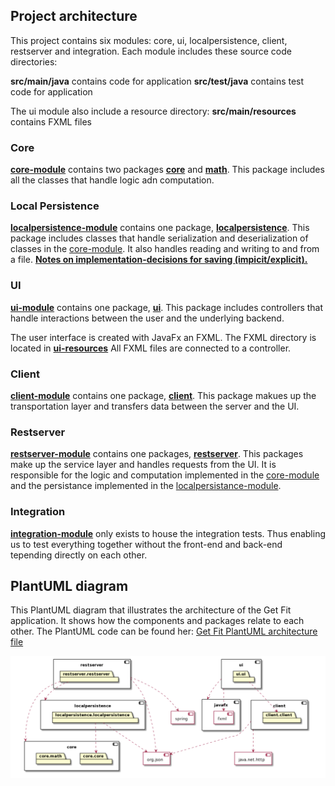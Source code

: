 ## Project architecture

This project contains six modules: core, ui, localpersistence, client, restserver and integration. Each module includes these source code directories:

**src/main/java** contains code for application
**src/test/java** contains test code for application

The ui module also include a resource directory:
**src/main/resources** contains FXML files

### Core

**[core-module](/get-fit/core)** contains two packages **[core](/get-fit/core/src/main/java/core)** and **[math](/get-fit/core/src/main/java/math)**. This package includes all the classes that handle logic adn computation.

### Local Persistence
**[localpersistence-module](/get-fit/localpersistence)** contains one package, **[localpersistence](/get-fit/localpersistence/src/main/java/localpersistence)**.  This package includes classes that handle serialization and deserialization of classes in the [core-module](#Core). It also handles reading and writing to and from a file.
**[Notes on implementation-decisions for saving (impicit/explicit).](/design-documentation/project-architecture/persitence-metaphor.md)**

### UI
**[ui-module](/get-fit/ui)** contains one package, **[ui](/get-fit/ui/src/main/java/ui)**. This package includes controllers that handle interactions between the user and the underlying backend.

The user interface is created with JavaFx an FXML. The FXML directory is located in **[ui-resources](/get-fit/ui/src/main/resources/ui)** All FXML files are connected to a controller.

### Client
**[client-module](/get-fit/client)** contains one package, **[client](/get-fit/client/ui/src/main/java/client)**. This package makues up the transportation layer and transfers data between the server and the UI.   

### Restserver
**[restserver-module](/get-fit/restserver/)** contains one packages, **[restserver](/get-fit/restserver/src/main/java/restserver)**. This packages make up the service layer and handles requests from the UI. It is responsible for the logic and computation implemented in the [core-module](#Core) and the persistance implemented in the [localpersistance-module](#Local-Persistance).

### Integration 
**[integration-module](/get-fit/integration)** only exists to house the integration tests. Thus enabling us to test everything together without the front-end and back-end tepending directly on each other.

## PlantUML diagram
This PlantUML diagram that illustrates the architecture of the Get Fit application. It shows how the components and packages relate to each other. The PlantUML code can be found her: [Get Fit PlantUML architecture file](/get-fit/design-documentation/project-architecture/PUML-diagrams/packageDiagram.puml)

![Design documentation](/design-documentation/project-architecture/PUML-diagrams/packageDiagram.png)
